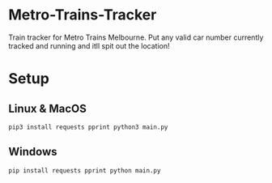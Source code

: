 # Metro-Trains-Tracker
Train tracker for Metro Trains Melbourne. Put any valid car number currently tracked and running and itll spit out the location!

# Setup
## Linux & MacOS
`pip3 install requests pprint
python3 main.py`
## Windows
`pip install requests pprint
python main.py`

